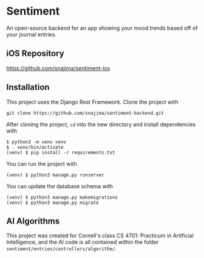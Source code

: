 # Sentiment
An open-source backend for an app showing your mood trends based off of your journal entries.

## iOS Repository
https://github.com/snajima/sentiment-ios

## Installation

This project uses the Django Rest Framework. 
Clone the project with

```
git clone https://github.com/snajima/sentiment-backend.git
```
After cloning the project, `cd` into the new directory and install dependencies with

```
$ python3 -m venv venv
$ . venv/bin/activate
(venv) $ pip install -r requirements.txt
```

You can run the project with

```
(venv) $ python3 manage.py runserver
```
You can update the database schema with
```
(venv) $ python3 manage.py makemigrations
(venv) $ python3 manage.py migrate
```

## AI Algorithms

This project was created for Cornell's class CS 4701: Practicum in Artificial Intelligence, and the AI code is all contained within the folder `sentiment/entries/controllers/algorithm/`.
